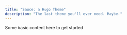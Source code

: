 ```yaml
---
title: "Sauce: a Hugo Theme"
description: "The last theme you'll ever need. Maybe."
---
```

Some basic content here to get started
